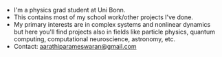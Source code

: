 -    I'm a physics grad student at Uni Bonn.
-    This contains most of my school work/other projects I've done.
-    My primary interests are in complex systems and nonlinear dynamics but here you'll find projects also in fields like particle physics, quantum computing, computational neuroscience, astronomy, etc. 
-    Contact: aarathiparameswaran@gmail.com


<!---
rtparam/rtparam is a ✨ special ✨ repository because its `README.md` (this file) appears on your GitHub profile.
You can click the Preview link to take a look at your changes.
--->
